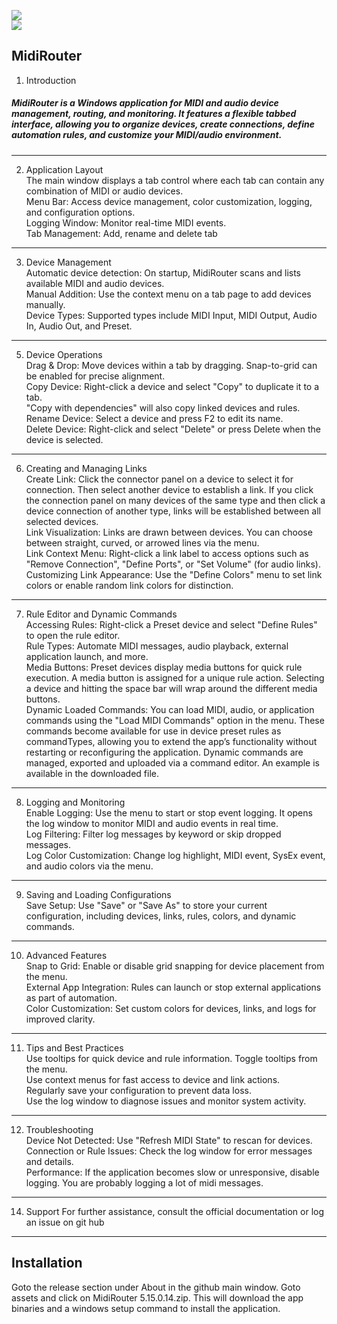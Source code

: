 
![](https://img.shields.io/badge/release-v5.15.01.14-blue)                 
![](https://img.shields.io/badge/windows-yellow)

## MidiRouter
1. Introduction
##### MidiRouter is a Windows application for MIDI and audio device management, routing, and monitoring. It features a flexible tabbed interface, allowing you to organize devices, create connections, define automation rules, and customize your MIDI/audio environment.

---
2. Application Layout
   <br>The main window displays a tab control where each tab can contain any combination of MIDI or audio devices.
   <br>Menu Bar: Access device management, color customization, logging, and configuration options.
   <br>Logging Window: Monitor real-time MIDI events.
   <br> Tab Management: Add, rename and delete tab
---
3. Device Management
<br>Automatic device detection: On startup, MidiRouter scans and lists available MIDI and audio devices.
<br>Manual Addition: Use the context menu on a tab page to add devices manually.
<br>Device Types: Supported types include MIDI Input, MIDI Output, Audio In, Audio Out, and Preset.

---
5. Device Operations
<br>Drag & Drop: Move devices within a tab by dragging. Snap-to-grid can be enabled for precise alignment.
<br>Copy Device: Right-click a device and select "Copy" to duplicate it to a tab.
<br>"Copy with dependencies" will also copy linked devices and rules.
<br>Rename Device: Select a device and press F2 to edit its name.
<br>Delete Device: Right-click and select "Delete" or press Delete when the device is selected.
---
6. Creating and Managing Links
<br>Create Link: Click the connector panel on a device to select it for connection. Then select another device to establish a link. If you click the connection panel on many devices of the same type and then click a device connection of another type, links will be established between all selected devices.
<br>Link Visualization: Links are drawn between devices. You can choose between straight, curved, or arrowed lines via the menu.
<br>Link Context Menu: Right-click a link label to access options such as "Remove Connection", "Define Ports", or "Set Volume" (for audio links).
<br>Customizing Link Appearance: Use the "Define Colors" menu to set link colors or enable random link colors for distinction.
---
7. Rule Editor and Dynamic Commands
<br>Accessing Rules: Right-click a Preset device and select "Define Rules" to open the rule editor.
<br>Rule Types: Automate MIDI messages, audio playback, external application launch, and more.
<br>Media Buttons: Preset devices display media buttons for quick rule execution. A media button is assigned for a unique rule action. Selecting a device and hitting the space bar will wrap around the different media buttons.
<br>Dynamic Loaded Commands: You can load MIDI, audio, or application commands using the "Load MIDI Commands" option in the menu. These commands become available for use in device preset rules as commandTypes, allowing you to extend the app’s functionality without restarting or reconfiguring the application.
Dynamic commands are managed, exported and uploaded via a command editor. An example is available in the downloaded file.
---
8. Logging and Monitoring
<br>Enable Logging: Use the menu to start or stop event logging. It opens the log window to monitor MIDI and audio events in real time.
<br>Log Filtering: Filter log messages by keyword or skip dropped messages.
<br>Log Color Customization: Change log highlight, MIDI event, SysEx event, and audio colors via the menu.
---
9. Saving and Loading Configurations
<br>Save Setup: Use "Save" or "Save As" to store your current configuration, including devices, links, rules, colors, and dynamic commands.
---
10. Advanced Features
<br>Snap to Grid: Enable or disable grid snapping for device placement from the menu.
<br>External App Integration: Rules can launch or stop external applications as part of automation.
<br>Color Customization: Set custom colors for devices, links, and logs for improved clarity.
---
11. Tips and Best Practices
<br>Use tooltips for quick device and rule information. Toggle tooltips from the menu.
<br>Use context menus for fast access to device and link actions.
<br>Regularly save your configuration to prevent data loss.
<br>Use the log window to diagnose issues and monitor system activity.
---
12. Troubleshooting
<br>Device Not Detected: Use "Refresh MIDI State" to rescan for devices.
<br>Connection or Rule Issues: Check the log window for error messages and details.
<br>Performance: If the application becomes slow or unresponsive, disable logging. You are probably logging a lot of midi messages. 
---
14. Support
For further assistance, consult the official documentation or log an issue on git hub
---

## Installation
Goto the release section under About in the github main window. 
Goto assets and click on MidiRouter 5.15.0.14.zip.
This will download the app binaries and a windows setup command to install the application.
